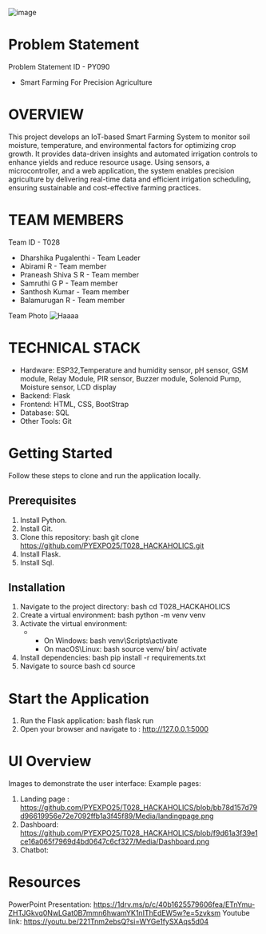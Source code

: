 ![image](https://github.com/user-attachments/assets/d6d3aa79-4cf6-4b42-8c0a-093b62fb9ea1)

# Problem Statement
Problem Statement ID - PY090 

* Smart Farming For Precision Agriculture

# OVERVIEW
This project develops an IoT-based Smart Farming System to monitor soil moisture, temperature, and environmental factors for optimizing crop growth. It provides data-driven insights and automated irrigation controls to enhance yields and reduce resource usage. Using sensors, a microcontroller, and a web application, the system enables precision agriculture by delivering real-time data and efficient irrigation scheduling, ensuring sustainable and cost-effective farming practices.

# TEAM MEMBERS
Team ID - T028

* Dharshika Pugalenthi - Team Leader 
* Abirami R - Team member 
* Praneash Shiva S R - Team member 
* Samruthi G P - Team member 
* Santhosh Kumar - Team member 
* Balamurugan R - Team member 

Team Photo
![Haaaa](https://github.com/user-attachments/assets/406c2116-8e4c-4460-8afd-543f3d072b0c)


# TECHNICAL STACK

* Hardware: ESP32,Temperature and humidity sensor, pH sensor, GSM module, Relay Module, PIR sensor, Buzzer module, Solenoid Pump, Moisture sensor, LCD display 
* Backend: Flask 
* Frontend: HTML, CSS, BootStrap 
* Database: SQL 
* Other Tools: Git 

# Getting Started
Follow these steps to clone and run the application locally.

## Prerequisites
1. Install Python.
2. Install Git.
3. Clone this repository: bash git clone https://github.com/PYEXPO25/T028_HACKAHOLICS.git
4. Install Flask.
5. Install Sql.

## Installation
1. Navigate to the project directory: bash cd T028_HACKAHOLICS
2. Create a virtual environment: bash python -m venv venv
3. Activate the virtual environment:
   - * On Windows: bash venv\Scripts\activate
     * On macOS\Linux: bash source venv/ bin/ activate
4. Install dependencies: bash pip install -r requirements.txt
5. Navigate to source bash cd source

# Start the Application
1. Run the Flask application: bash flask run
2. Open your browser and navigate to : http://127.0.0.1:5000

# UI Overview
Images to demonstrate the user interface:
Example pages: 
1. Landing page : https://github.com/PYEXPO25/T028_HACKAHOLICS/blob/bb78d157d79d96619956e72e7092ffb1a3f45f89/Media/landingpage.png
2. Dashboard: https://github.com/PYEXPO25/T028_HACKAHOLICS/blob/f9d61a3f39e1ce16a065f7969d4bd0647c6cf327/Media/Dashboard.png
3. Chatbot: 

# Resources
PowerPoint Presentation: 
https://1drv.ms/p/c/40b1625579606fea/ETnYmu-ZHTJGkvq0NwLGat0B7mmn6hwamYK1nIThEdEW5w?e=5zvksm
Youtube link:
https://youtu.be/221Tnm2ebsQ?si=WYGe1fySXAqs5d04


